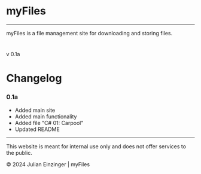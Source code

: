# myFiles

---

myFiles is a file management site for downloading and storing files.
#
#
v 0.1a
#

# Changelog
### 0.1a
- Added main site
- Added main functionality
- Added file "C# 01: Carpool"
- Updated README

---
This website is meant for internal use only and does not offer services to the public.

© 2024 Julian Einzinger | myFiles